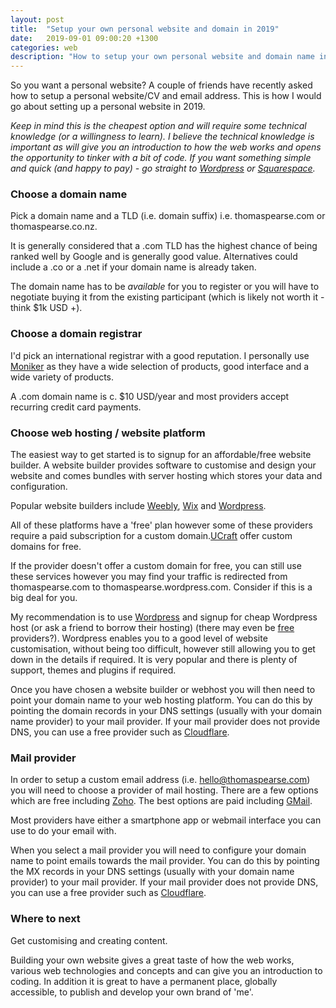 ```yaml
---
layout: post
title:  "Setup your own personal website and domain in 2019"
date:   2019-09-01 09:00:20 +1300
categories: web
description: "How to setup your own personal website and domain name in 2019"
---
```


So you want a personal website? A couple of friends have recently asked how to setup a personal website/CV and email address. This is how I would go about setting up a personal website in 2019.

*Keep in mind this is the cheapest option and will require some technical knowledge (or a willingness to learn). I believe the technical knowledge is important as will give you an introduction to how the web works and opens the opportunity to tinker with a bit of code. If you want something simple and quick (and happy to pay) - go straight to [Wordpress](http://www.wordpress.com) or [Squarespace](http://www.squarespace.com).*



### Choose a domain name

Pick a domain name and a TLD (i.e. domain suffix) i.e. thomaspearse.com or thomaspearse.co.nz.

It is generally considered that a .com TLD has the highest chance of being ranked well by Google and is generally good value. Alternatives could include a .co or a .net if your domain name is already taken.

The domain name has to be *available* for you to register or you will have to negotiate buying it from the existing participant (which is likely not worth it - think $1k USD +).


### Choose a domain registrar

I'd pick an international registrar with a good reputation. I personally use [Moniker](https://www.moniker.com) as they have a wide selection of products, good interface and a wide variety of products.

A .com domain name is c. $10 USD/year and most providers accept recurring credit card payments.

### Choose web hosting / website platform

The easiest way to get started is to signup for an affordable/free website builder. A website builder provides software to customise and design your website and comes bundles with server hosting which stores your data and configuration.

Popular website builders include [Weebly](http://www.weebly.com), [Wix](http://www.wix.com) and [Wordpress](http://www.wordpress.com).

All of these platforms have a 'free' plan however some of these providers require a paid subscription for a custom domain.[UCraft](https://www.ucraft.com) offer custom domains for free. 

If the provider doesn't offer a custom domain for free, you can still use these services however you may find your traffic is redirected from thomaspearse.com to thomaspearse.wordpress.com. Consider if this is a big deal for you.

My recommendation is to use [Wordpress](http://www.wordpress.com) and signup for cheap Wordpress host (or ask a friend to borrow their hosting) (there may even be [free](https://www.000webhost.com/free-wordpress-hosting) providers?). Wordpress enables you to a good level of website customisation, without being too difficult, however still allowing you to get down in the details if required. It is very popular and there is plenty of support, themes and plugins if required. 

Once you have chosen a website builder or webhost you will then need to point your domain name to your web hosting platform. You can do this by pointing the domain records in your DNS settings (usually with your domain name provider) to your mail provider. If your mail provider does not provide DNS, you can use a free provider such as [Cloudflare](https://www.cloudflare.com).

### Mail provider 

In order to setup a custom email address (i.e. hello@thomaspearse.com) you will need to choose a provider of mail hosting. There are a few options which are free including [Zoho](https://mail.zoho.com). The best options are paid including [GMail](http://gmail.com).

Most providers have either a smartphone app or webmail interface you can use to do your email with.

When you select a mail provider you will need to configure your domain name to point emails towards the mail provider. You can do this by pointing the MX records in your DNS settings (usually with your domain name provider) to your mail provider. If your mail provider does not provide DNS, you can use a free provider such as [Cloudflare](https://www.cloudflare.com).

### Where to next

Get customising and creating content.

Building your own website gives a great taste of how the web works, various web technologies and concepts and can give you an introduction to coding. In addition it is great to have a permanent place, globally accessible, to publish and develop your own brand of 'me'.

